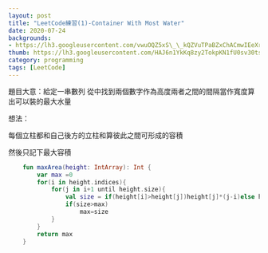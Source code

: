 ```yaml
---
layout: post
title: "LeetCode練習(1)-Container With Most Water"
date: 2020-07-24
backgrounds:
- https://lh3.googleusercontent.com/vwuOQZ5xS\_\_kQZVuTPaBZxChACmwIEeXrkznajiHJTxYso\_IpI2JD\_1LxsF\_5ZsWWi6Nq1jGexF00qjDuYsE-b45VXWJBQUNa50lhWeJ4E5Dyg\_c0Yb9eo1nSuu8D6nZKrNKPH6y9Q
thumb: https://lh3.googleusercontent.com/HAJ6n1YkKq8zy2TokpKN1fU0sv30tsdistq0wTdvlC-KE-aZw5sbSa6FOzGaCUMWlb8Gy9oJIC6_4_rxIyU0MyV-4VwycJea2PmSHz0Y_sgdWjYSjB7_wKWe3EQYWTGW8lhGzHLIhQ=s225-p-k
category: programming
tags: [LeetCode]
---
```


[](https://s3-lc-upload.s3.amazonaws.com/uploads/2018/07/17/question_11.jpg)

題目大意：給定一串數列 從中找到兩個數字作為高度兩者之間的間隔當作寬度算出可以裝的最大水量



想法：

每個立柱都和自己後方的立柱和算彼此之間可形成的容積

然後只記下最大容積

```kotlin
    fun maxArea(height: IntArray): Int {
        var max =0
        for(i in height.indices){
            for(j in i+1 until height.size){
                val size = if(height[i]>height[j])height[j]*(j-i)else height[i]*(j-i)
                if(size>max)
                    max=size
            }
        }
        return max
    }
```


